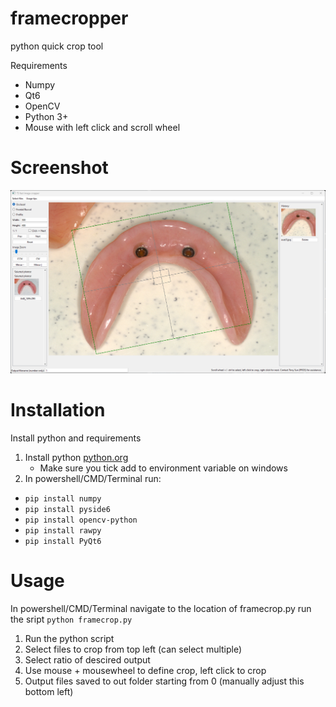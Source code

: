 # framecropper
python quick crop tool

Requirements
 - Numpy
 - Qt6
 - OpenCV
 - Python 3+
 - Mouse with left click and scroll wheel

# Screenshot
![demo](https://github.com/SunDude/framecropper/blob/main/exampleCrop.png)

# Installation
Install python and requirements
1. Install python [python.org](https://www.python.org/downloads/)
   - Make sure you tick add to environment variable on windows
3. In powershell/CMD/Terminal run:
 - `pip install numpy`
 - `pip install pyside6`
 - `pip install opencv-python`
 - `pip install rawpy`
 - `pip install PyQt6`

# Usage
In powershell/CMD/Terminal navigate to the location of framecrop.py
run the sript
`python framecrop.py`

 1. Run the python script
 2. Select files to crop from top left (can select multiple)
 3. Select ratio of descired output
 4. Use mouse + mousewheel to define crop, left click to crop
 5. Output files saved to out folder starting from 0 (manually adjust this bottom left)

